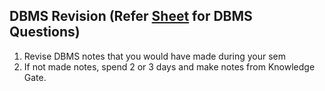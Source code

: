 ## DBMS Revision (Refer [Sheet](https://takeuforward.org/interviews/must-do-questions-for-dbms-cn-os-interviews-sde-core-sheet/) for DBMS Questions) 

1. Revise DBMS notes that you would have made during your sem
2. If not made notes, spend 2 or 3 days and make notes from Knowledge Gate.